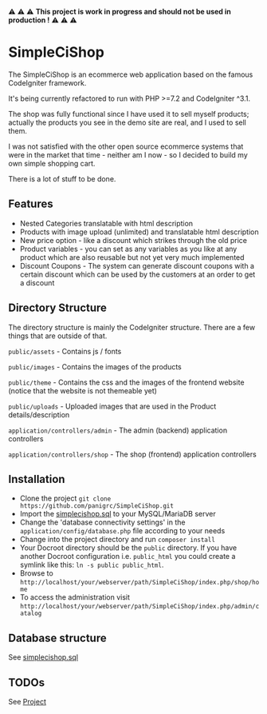 :warning: :warning: :warning: **This project is work in progress and should not be used in production !** :warning: :warning: :warning:

# SimpleCiShop


The SimpleCiShop is an ecommerce web application based on the famous CodeIgniter framework.

It's being currently refactored to run with PHP >=7.2 and CodeIgniter ^3.1.

The shop was fully functional since I have used it to sell myself products; actually the products you see in the demo site are real, and I used to sell them.

I was not satisfied with the other open source ecommerce systems that were in the market that time - neither am I now - so I decided to build my own simple shopping cart.

There is a lot of stuff to be done.

## Features

* Nested Categories translatable with html description
* Products with image upload (unlimited) and translatable html description
* New price option - like a discount which strikes through the old price
* Product variables - you can set as any variables as you like at any product which are also reusable but not yet very much implemented
* Discount Coupons - The system can generate discount coupons with a certain discount which can be used by the customers at an order to get a discount

## Directory Structure

The directory structure is mainly the CodeIgniter structure. There are a few things that are outside of that.

`public/assets` - Contains js / fonts

`public/images` - Contains the images of the products

`public/theme` - Contains the css and the images of the frontend website (notice that the website is not themeable yet)

`public/uploads` - Uploaded images that are used in the Product details/description

`application/controllers/admin` - The admin (backend) application controllers

`application/controllers/shop` - The shop (frontend) application controllers

## Installation

- Clone the project `git clone https://github.com/panigrc/SimpleCiShop.git`
- Import the [simplecishop.sql](https://github.com/panigrc/SimpleCiShop/blob/master/simplecishop.sql) to your MySQL/MariaDB server
- Change the 'database connectivity settings' in the `application/config/database.php` file according to your needs
- Change into the project directory and run `composer install`
- Your Docroot directory should be the `public` directory. If you have another Docroot configuration i.e. `public_html` you could create a symlink like this:
`ln -s public public_html`.
- Browse to `http://localhost/your/webserver/path/SimpleCiShop/index.php/shop/home`
- To access the administration visit `http://localhost/your/webserver/path/SimpleCiShop/index.php/admin/catalog`

## Database structure

See [simplecishop.sql](https://github.com/panigrc/SimpleCiShop/blob/master/simplecishop.sql)

## TODOs

See [Project](https://github.com/panigrc/SimpleCiShop/projects/1)
